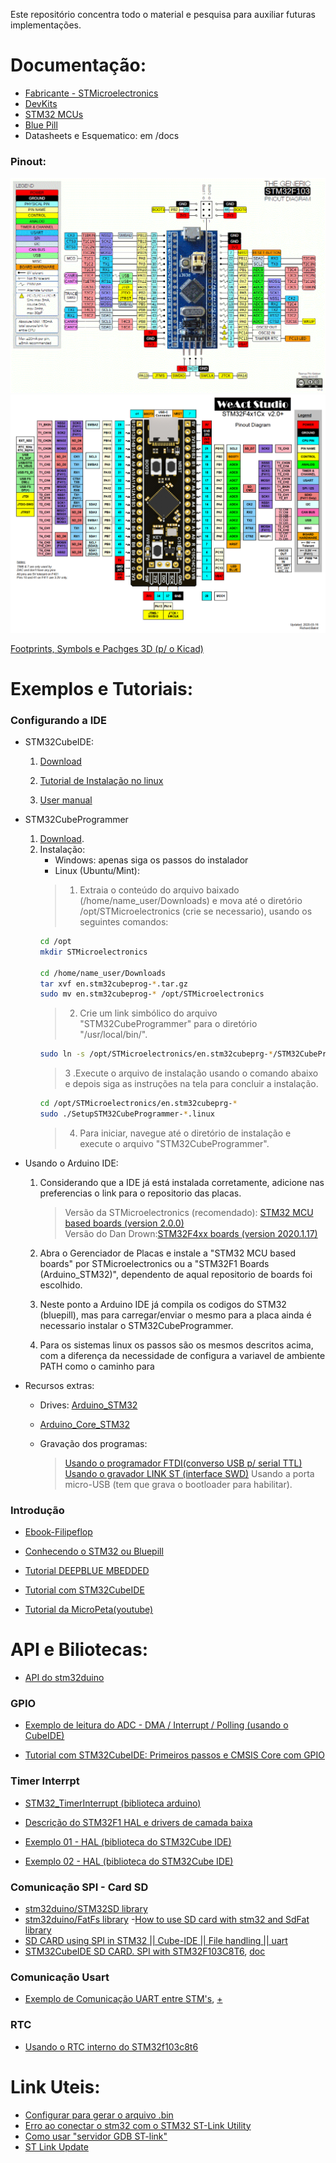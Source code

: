 Este repositório concentra todo o material e pesquisa para auxiliar futuras implementações.

# Documentação:
- [Fabricante - STMicroelectronics](https://www.st.com/content/st_com/en/stm32-mcu-developer-zone.html)
- [DevKits](https://stm32-base.org/boards/)
- [STM32 MCUs](https://www.st.com/en/microcontrollers-microprocessors/stm32-mainstream-mcus.html)
- [Blue Pill](https://stm32-base.org/boards/STM32F103C8T6-Blue-Pill.html)
- Datasheets e Esquematico: em /docs

### Pinout:
![BluePill](docs/BluePill_Pinout.png)
![BlackPill](docs/BlackPill_Pinout.png)

[Footprints, Symbols e Pachges 3D (p/ o Kicad)](https://github.com/yet-another-average-joe/Kicad-STM32)


# Exemplos e Tutoriais:
### Configurando a IDE
- STM32CubeIDE: 
    1. [Download](https://www.st.com/en/development-tools/stm32cubeide.html#st_description_sec-nav-tab)

    2. [Tutorial de Instalação no linux](http://techawarey.com/ubuntu/install-stm32cube-ide-in-ubuntu-linux-mint-step-by-step-guide/)

    3. [User manual](https://www.st.com/resource/en/user_manual/dm00403500-stm32cubeprogrammer-software-description-stmicroelectronics.pdf)

- STM32CubeProgrammer
    1. [Download](https://www.st.com/en/development-tools/stm32cubeprog.html).
    2. Instalação:
        -   Windows: apenas siga os passos do instalador
        -   Linux (Ubuntu/Mint):
        > 1. Extraia o conteúdo do arquivo baixado (/home/name_user/Downloads) e mova até o diretório /opt/STMicroelectronics (crie se necessario), usando os seguintes comandos:
         ~~~bash
        cd /opt
        mkdir STMicroelectronics

        cd /home/name_user/Downloads
        tar xvf en.stm32cubeprog-*.tar.gz 
        sudo mv en.stm32cubeprog-* /opt/STMicroelectronics
        ~~~
        > 2. Crie um link simbólico do arquivo "STM32CubeProgrammer" para o diretório "/usr/local/bin/".
        ~~~bash
        sudo ln -s /opt/STMicroelectronics/en.stm32cubeprg-*/STM32CubeProgrammer /usr/local/bin/
        ~~~
        > 3 .Execute o arquivo de instalação usando o comando abaixo e depois siga as instruções na tela para concluir a instalação.
        ~~~bash
        cd /opt/STMicroelectronics/en.stm32cubeprg-*
        sudo ./SetupSTM32CubeProgrammer-*.linux
        ~~~
        > 4. Para iniciar, navegue até o diretório de instalação e execute o arquivo "STM32CubeProgrammer".

- Usando o Arduino IDE:
    1. Considerando que a IDE já está instalada corretamente, adicione nas preferencias o link para o repositorio das placas.
       >Versão da STMicroelectronics (recomendado): [STM32 MCU based boards (version 2.0.0)](https://github.com/stm32duino/BoardManagerFiles/raw/main/package_stmicroelectronics_index.json)  
        >Versão do Dan Drown:[STM32F4xx boards (version 2020.1.17)](http://dan.drown.org/stm32duino/package_STM32duino_index.json)

    2. Abra o Gerenciador de Placas e instale a "STM32 MCU based boards" por STMicroelectronics ou a "STM32F1 Boards (Arduino_STM32)", dependento de aqual repositorio de boards foi escolhido.

    3. Neste ponto a Arduino IDE já compila os codigos do STM32 (bluepill), mas para carregar/enviar o mesmo para a placa ainda é necessario instalar o STM32CubeProgrammer.

    4. Para os sistemas linux os passos são os mesmos descritos acima, com a diferença da necessidade de configura a variavel de ambiente PATH como o caminho para 

- Recursos extras:  
    - Drives: [Arduino_STM32](https://github.com/rogerclarkmelbourne/Arduino_STM32)

    - [Arduino_Core_STM32](https://github.com/stm32duino/Arduino_Core_STM32)


    - Gravação dos programas: 
        >[Usando o programador FTDI(converso USB p/ serial TTL)](https://capsistema.com.br/index.php/2020/12/12/introducao-ao-stm32-circuito-azul-usando-arduino-ide-led-piscando/#Preparando_o_IDE_Arduino_para_STM32_Blue_Pill)
        >[Usando o gravador LINK ST (interface SWD)](https://www.filipeflop.com/blog/stm32-com-ide-a)
        >Usando a porta micro-USB (tem que grava o bootloader para habilitar).



### Introdução

- [Ebook-Filipeflop](https://www.filipeflop.com/img/files/download/Descobrindo%20o%20STM32.pdf)
- [Conhecendo o STM32 ou Bluepill](https://www.curtocircuito.com.br/blog/arm/conhecendo-o-bluepill-stm32)

- [Tutorial DEEPBLUE MBEDDED](https://deepbluembedded-com.translate.goog/stm32-arm-programming-tutorials/?_x_tr_sl=en&_x_tr_tl=pt&_x_tr_hl=pt-BR&_x_tr_pto=sc)
- [Tutorial com STM32CubeIDE](https://www.youtube.com/playlist?list=PLjOLyDltrTdk7XqeOdhzxLlAY12-DiLUI)

- [Tutorial da MicroPeta(youtube)](https://www.youtube.com/playlist?list=PL5e8EBlOu5_P_RV5HJfVLYniii4qZYcp4)


# API e Biliotecas:
- [API do stm32duino](https://github.com/stm32duino/wiki/wiki/API#spi)

### GPIO 
- [Exemplo de leitura do ADC - DMA / Interrupt / Polling (usando o CubeIDE)](https://deepbluembedded-com.translate.goog/stm32-adc-read-example-dma-interrupt-polling/?_x_tr_sl=en&_x_tr_tl=pt&_x_tr_hl=pt-BR&_x_tr_pto=op,sc)

- [Tutorial com STM32CubeIDE: Primeiros passos e CMSIS Core com GPIO](https://embarcados.com.br/stm32cubeide-primeiros-passos-e-cmsis-core-com-gpio/)

### Timer Interrpt
 
- [STM32_TimerInterrupt (biblioteca arduino)](https://www.arduino.cc/reference/en/libraries/stm32_timerinterrupt/)

- [Descrição do STM32F1 HAL e drivers de camada baixa](https://www.st.com/resource/en/user_manual/dm00154093-description-of-stm32f1-hal-and-lowlayer-drivers-stmicroelectronics.pdf)

- [Exemplo 01 - HAL (biblioteca do STM32Cube IDE)](https://microcontrollerslab-com.translate.goog/stm32-blue-pill-timer-interrupt-stm32cube-ide-hal-libraries/?_x_tr_sl=en&_x_tr_tl=pt&_x_tr_hl=pt-BR&_x_tr_pto=sc)
- [Exemplo 02 - HAL (biblioteca do STM32Cube IDE)](https://deepbluembedded-com.translate.goog/stm32-timer-interrupt-hal-example-timer-mode-lab/?_x_tr_sl=en&_x_tr_tl=pt&_x_tr_hl=pt-BR&_x_tr_pto=sc)

### Comunicação SPI - Card SD
- [stm32duino/STM32SD library](https://www.arduinolibraries.info/libraries/stm32duino-stm32-sd)
- [stm32duino/FatFs library](https://github.com/stm32duino/FatFs)
-[How to use SD card with stm32 and SdFat library](https://www.mischianti.org/2022/10/24/how-to-use-sd-card-with-stm32-and-sdfat-library/)
- [SD CARD using SPI in STM32 || Cube-IDE || File handling || uart](https://www.youtube.com/watch?v=spVIZO-jbxE) 
- [STM32CubeIDE SD CARD. SPI with STM32F103C8T6](https://www.youtube.com/watch?v=aqSNz26Cuio&ab_channel=MicroPetabyNizarMohideen), [doc](https://www.micropeta.com/video29)

### Comunicação Usart 
- [Exemplo de Comunicação UART entre STM's](https://www.youtube.com/watch?v=TJaHRDkYzCo&ab_channel=MicroPetabyNizarMohideen), [+](https://www.micropeta.com/video22)

### RTC
- [Usando o RTC interno do STM32f103c8t6](http://ruyjorje.blogspot.com/2016/07/usando-o-rtc-interno-do-stm32f103c8t6.html)

# Link Uteis:
- [Configurar para gerar o arquivo .bin](https://embarcados.com.br/stm32cubeide-primeiros-passos-e-cmsis-core-com-gpio/#:~:text=pinos%20do%20PORTB.-,Configurando%20processo%20de%20compila%C3%A7%C3%A3o%20e%20download%20do%20firmware%20via%20debugging%20mode,-Depois%20de%20efetuar)
- [Erro ao conectar o stm32 com o STM32 ST-Link Utility](https://www.youtube.com/watch?v=FbGOg6gRQqA)
- [Como usar "servidor GDB ST-link"](https://copyprogramming.com/howto/how-do-i-use-st-link-gdb-server)
- [ST Link Update](https://www.youtube.com/watch?v=Tt-eyglKpIs&ab_channel=Weblearning)
